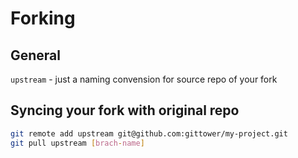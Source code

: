 # Forking

## General

`upstream` - just a naming convension for source repo of your fork

## Syncing your fork with original repo

```bash
git remote add upstream git@github.com:gittower/my-project.git
git pull upstream [brach-name]
```